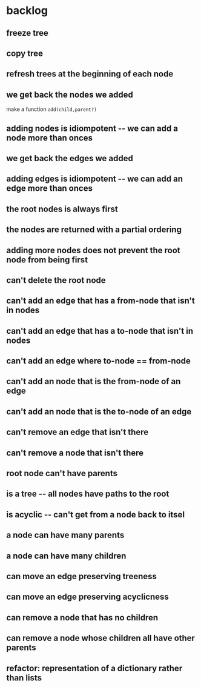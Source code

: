 # backlog

## freeze tree
## copy tree
## refresh trees at the beginning of each node

## we get back the nodes we added 

make a function `add(child,parent?)`

## adding nodes is idiompotent -- we can add a node more than onces
## we get back the edges we added 
## adding edges is idiompotent -- we can add an edge more than onces
## the root nodes is always first 
## the nodes are returned with a partial ordering
## adding more nodes does not prevent the root node from being first
## can't delete the root node
## can't add an edge that has a from-node that isn't in nodes
## can't add an edge that has a to-node that isn't in nodes
## can't add an edge where to-node == from-node
## can't add an node that is the from-node of an edge
## can't add an node that is the to-node of an edge
## can't remove an edge that isn't there
## can't remove a node that isn't there
## root node can't have parents
## is a tree -- all nodes have paths to the root
## is acyclic -- can't get from a node back to itsel
## a node can have many parents
## a node can have many children
## can move an edge preserving treeness 
## can move an edge preserving acyclicness
## can remove a node that has no children 
## can remove a node whose children all have other parents
## refactor: representation of a dictionary rather than lists
